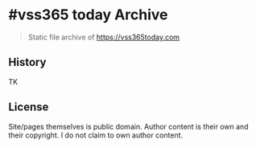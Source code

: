 # #vss365 today Archive
> Static file archive of https://vss365today.com

## History

TK

## License
Site/pages themselves is public domain. Author content is their own and their copyright.
I do not claim to own author content.
